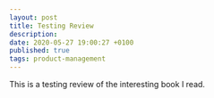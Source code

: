 ```yaml
---
layout: post
title: Testing Review
description:
date: 2020-05-27 19:00:27 +0100
published: true
tags: product-management
---
```


This is a testing review of the interesting book I read.